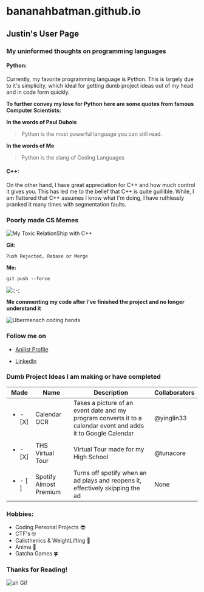 # bananahbatman.github.io

## Justin's User Page

### My uninformed thoughts on programming languages

#### Python:
Currently, my favorite programming language is Python. This is largely due to it's simplicity, which ideal for getting dumb project ideas out of my head and in code form quickly. 

**To further convey my love for Python here are some quotes from famous Computer Scientists:**

**In the words of Paul Dubois**
> Python is the most powerful language you can still read.

**In the words of Me**
> Python is the slang of Coding Languages

#### C++:
On the other hand, I have great appreciation for C++ and how much control it gives you. This has led me to the belief that C++ is quite guillible. While, I am flattered that C++ assumes I know what I'm doing, I have ruthlessly pranked it many times with segmentation faults.

### Poorly made CS Memes

<img src='ezgif.com-gif-maker.gif' title='Friendship Ended with C++, now Python is my Best Friend' width='' alt='My Toxic RelationShip with C++' > 


**Git:**

``` 
Push Rejected, Rebase or Merge 
```

**Me:**

```
git push --force
```
<img src='https://i.pinimg.com/originals/8a/6a/9d/8a6a9d94f4770522eb88cadb845749d5.gif' title='Is this a Kabedon' width='' alt=':;-;' > 

**Me commenting my code after I've finished the project and no longer understand it**

<img src='https://media.tenor.com/images/19a53c90ca1417f4f74f006fc1e378c4/tenor.png' title='The Hands of a Coding Ubermensch' width='' alt='Ubermensch coding hands' >

### Follow me on

- [Anilist Profile](https://anilist.co/user/papashiroganeTV/)

- [LinkedIn](www.linkedin.com/in/justin-nguyen-ucsd)


### Dumb Project Ideas I am making or have completed
| Made  | Name | Description | Collaborators |
| --- | --- | --- | --- |
| <ul><li> - [X] </li></ul> | Calendar OCR | Takes a picture of an event date and my program converts it to a calendar event and adds it to Google Calendar | @yinglin33 |
| <ul><li> - [X] </li></ul> | THS Virtual Tour | Virtual Tour made for my High School | @tunacore |
| <ul><li> - [ ] </li></ul> | Spotify Almost Premium | Turns off spotify when an ad plays and reopens it, effectively skipping the ad | None |

### Hobbies:
- Coding Personal Projects :sunglasses:	
- CTF's :nerd_face:
- Calisthenics & WeightLifting :muscle:
- Anime :clown_face:
- Gatcha Games :four_leaf_clover:

### Thanks for Reading!

<img src= 'https://images-wixmp-ed30a86b8c4ca887773594c2.wixmp.com/f/949f6d11-fa52-4894-8185-e25e5d510790/de485mx-a03a4051-d767-4ae4-b2e8-3af5d259da69.gif?token=eyJ0eXAiOiJKV1QiLCJhbGciOiJIUzI1NiJ9.eyJzdWIiOiJ1cm46YXBwOiIsImlzcyI6InVybjphcHA6Iiwib2JqIjpbW3sicGF0aCI6IlwvZlwvOTQ5ZjZkMTEtZmE1Mi00ODk0LTgxODUtZTI1ZTVkNTEwNzkwXC9kZTQ4NW14LWEwM2E0MDUxLWQ3NjctNGFlNC1iMmU4LTNhZjVkMjU5ZGE2OS5naWYifV1dLCJhdWQiOlsidXJuOnNlcnZpY2U6ZmlsZS5kb3dubG9hZCJdfQ.mBnZyqazsvl0AJZ4GVN-_WsKCgR1KSQMPxn8eKIHsMg' title='Other Funny Gif' width='' alt='ah Gif' > 


